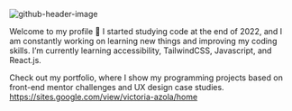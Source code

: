 ![github-header-image](https://github.com/VickyAzola/VickyAzola/assets/116470398/b4366e6a-9f06-400c-b7f2-53675468ca20)

Welcome to my profile 🤗
I started studying code at the end of 2022, and I am constantly working on learning new things and improving my coding skills.
I’m currently learning accessibility, TailwindCSS, Javascript, and React.js.

Check out my portfolio, where I show my programming projects based on front-end mentor challenges and UX design case studies.
https://sites.google.com/view/victoria-azola/home
<!--
**VickyAzola/VickyAzola** is a ✨ _special_ ✨ repository because its `README.md` (this file) appears on your GitHub profile.

Here are some ideas to get you started:

- 🔭 I’m currently working on ...
- 🌱 I’m currently learning ...
- 👯 I’m looking to collaborate on ...
- 🤔 I’m looking for help with ...
- 💬 Ask me about ...
- 📫 How to reach me: ...
- 😄 Pronouns: ...
- ⚡ Fun fact: ...
-->
